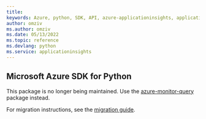 ```yaml
---
title: 
keywords: Azure, python, SDK, API, azure-applicationinsights, applicationinsights
author: omziv
ms.author: omziv
ms.date: 05/13/2022
ms.topic: reference
ms.devlang: python
ms.service: applicationinsights
---
```

## Microsoft Azure SDK for Python

This package is no longer being maintained. Use the [azure-monitor-query](https://pypi.org/project/azure-monitor-query/) package instead.

For migration instructions, see the [migration guide](https://aka.ms/azsdk/python/migrate/ai-to-monitor-query).
